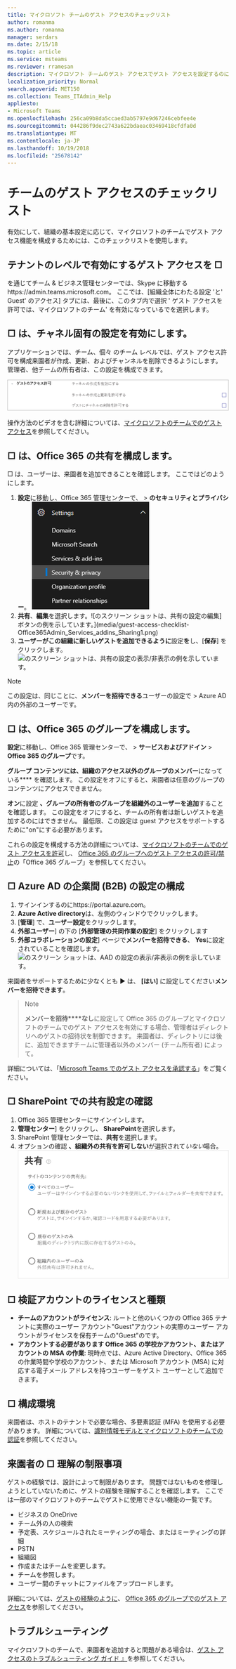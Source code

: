 ```yaml
---
title: マイクロソフト チームのゲスト アクセスのチェックリスト
author: romanma
ms.author: romanma
manager: serdars
ms.date: 2/15/18
ms.topic: article
ms.service: msteams
ms.reviewer: rramesan
description: マイクロソフト チームのゲスト アクセスでゲスト アクセスを設定するのには、このチェックリストを使用します。
localization_priority: Normal
search.appverid: MET150
ms.collection: Teams_ITAdmin_Help
appliesto:
- Microsoft Teams
ms.openlocfilehash: 256ca09b8da5ccaed3ab5797e9d67246cebfee4e
ms.sourcegitcommit: 044286f9dec2743a622bdaeac03469418cfdfa0d
ms.translationtype: MT
ms.contentlocale: ja-JP
ms.lasthandoff: 10/19/2018
ms.locfileid: "25678142"
---
```

<a name="teams-guest-access-checklist"></a>チームのゲスト アクセスのチェックリスト
==========================================

有効にして、組織の基本設定に応じて、マイクロソフトのチームでゲスト アクセス機能を構成するためには、このチェックリストを使用します。




## <a name="--enable-guest-access-at-the-tenant-level"></a>テナントのレベルで有効にするゲスト アクセスを □

を通じてチーム & ビジネス管理センターでは、Skype に移動するhttps://admin.teams.microsoft.com。 ここでは、[組織全体にわたる設定 'と' Guest' のアクセス] タブには、最後に、このタブ内で選択 ' ゲスト アクセスを許可では、マイクロソフトのチーム' を有効になっているでを選択します。 

## <Need to display a photo of the new admin center>

## <a name="-enable-specific-settings-for-channels"></a>□ は、チャネル固有の設定を有効にします。 
アプリケーションでは、チーム、個々 のチーム レベルでは、ゲスト アクセス許可を構成来園者が作成、更新、およびチャンネルを削除できるようにします。 管理者、他チームの所有者は、この設定を構成できます。

![スクリーン ショットは、チームとチャネルの設定の表示/非表示の例を示しています。](media/guest-access-checklist-TeamsSettings2.png)


操作方法のビデオを含む詳細については、[マイクロソフトのチームでのゲスト アクセス](guest-access.md)を参照してください。



## <a name="--configure-sharing-in-office-365"></a>□ は、Office 365 の共有を構成します。 

□ は、ユーザーは、来園者を追加できることを確認します。 ここではどのようにします。

1. **設定**に移動し、Office 365 管理センターで、 > **のセキュリティとプライバシー**。
![スクリーン ショットは、サービスの設定の例を示しています。](media/guest-access-checklist-Office365Admin_Services_addins.png)
1. **共有**、**編集**を選択します。![のスクリーン ショットは、共有の設定の編集] ボタンの例を示しています。](media/guest-access-checklist-Office365Admin_Services_addins_Sharing1.png)
2. **ユーザーがこの組織に新しいゲストを追加できるように**設定**を**し、[**保存**] をクリックします。![のスクリーン ショットは、共有の設定の表示/非表示の例を示しています。](media/guest-access-checklist-Office365Admin_Services_addins_Sharing2.png)
 

 > [!NOTE]
> この設定は、同じことに、**メンバーを招待できる**ユーザーの設定で > Azure AD 内の外部のユーザーです。  




## <a name="-configure-office-365-groups"></a>□ は、Office 365 のグループを構成します。

**設定**に移動し、Office 365 管理センターで、 > **サービスおよびアドイン** > **Office 365 のグループ**です。

**グループ コンテンツには、組織のアクセス以外のグループのメンバー**になっている**** を確認します。 この設定をオフにすると、来園者は任意のグループのコンテンツにアクセスできません。

**オン**に設定 **、グループの所有者のグループを組織外のユーザーを追加**することを確認します。 この設定をオフにすると、チームの所有者は新しいゲストを追加するのにはできません。 最低限、この設定は guest アクセスをサポートするために"on"にする必要があります。

これらの設定を構成する方法の詳細については、[マイクロソフトのチームでのゲスト アクセスを許可](Teams-dependencies.md)し、 [Office 365 のグループへのゲスト アクセスの許可/禁止](https://go.microsoft.com/fwlink/?linkid=869658)の「Office 365 グループ」を参照してください。
 


## <a name="-configure-settings-in-azure-ad-business-to-business-b2b"></a>□ Azure AD の企業間 (B2B) の設定の構成
1. サインインするのにhttps://portal.azure.com。
2. **Azure Active directory**は、左側のウィンドウでクリックします。
3. [**管理**] で、**ユーザー設定**をクリックします。
4. **外部ユーザー**] の下の [**外部管理の共同作業の設定**] をクリックします
5. **外部コラボレーションの設定**] ページで**メンバーを招待できる**、 **Yes**に設定されていることを確認します。![のスクリーン ショットは、AAD の設定の表示/非表示の例を示しています。 ](media/guest-access-checklist-AADSettings1.png)

    

来園者をサポートするために少なくとも ► は、 **[はい]** に設定してください**メンバーを招待できます**。

> > [!NOTE]
> > **メンバーを招待****なし**に設定して Office 365 のグループとマイクロソフトのチームでのゲスト アクセスを有効にする場合、管理者はディレクトリへのゲストの招待状を制御できます。 来園者は、ディレクトリには後に、追加できますチームに管理者以外のメンバー (チーム所有者) によって。


詳細については、「[Microsoft Teams でのゲスト アクセスを承認する](Teams-dependencies.md)」をご覧ください。







## <a name="-verify-sharing-setting-in-sharepoint"></a>□ SharePoint での共有設定の確認
1. Office 365 管理センターにサインインします。
2. **管理センター**] をクリックし、 **SharePoint**を選択します。
3. SharePoint 管理センターでは、**共有**を選択します。
4. オプションの確認 **、組織外の共有を許可しない**が選択されて*いない*場合。![のスクリーン ショットは、Sparepoint のオンライン設定の表示/非表示の例を示しています。 ](media/guest-access-checklist-SPOSettings1.png)



## <a name="-verify-account-licenses-and-types"></a>□ 検証アカウントのライセンスと種類

- **チームのアカウントがライセンス**: ルートと他のいくつかの Office 365 テナントに実際のユーザー アカウント"Guest"アカウントの実際のユーザー アカウントがライセンスを保有チームの"Guest"のです。 
- **アカウントする必要があります Office 365 の学校かアカウント、またはアカウントの MSA の作業**: 現時点では、Azure Active Directory、Office 365 の作業時間や学校のアカウント、または Microsoft アカウント (MSA) に対応する電子メール アドレスを持つユーザーをゲスト ユーザーとして追加できます。 
 
## <a name="-configure-environment"></a>□ 構成環境


来園者は、ホストのテナントで必要な場合、多要素認証 (MFA) を使用する必要があります。
詳細については、[識別情報モデルとマイクロソフトのチームでの認証](identify-models-authentication.md)を参照してください。

## <a name="-understand-limitations-for-guests"></a>来園者の □ 理解の制限事項

ゲストの経験では、設計によって制限があります。 問題ではないものを修理しようとしていないために、ゲストの経験を理解することを確認します。
ここでは一部のマイクロソフトのチームでゲストに使用できない機能の一覧です。

- ビジネスの OneDrive
- チーム外の人の検索
- 予定表、スケジュールされたミーティングの場合、またはミーティングの詳細
- PSTN
- 組織図
- 作成またはチームを変更します。
- チームを参照します。
- ユーザー間のチャットにファイルをアップロードします。

詳細については、[ゲストの経験のように](guest-experience.md)、 [Office 365 のグループでのゲスト アクセス](https://support.office.com/article/guest-access-in-office-365-groups-bfc7a840-868f-4fd6-a390-f347bf51aff6)を参照してください。




## <a name="troubleshooting"></a>トラブルシューティング

マイクロソフトのチームで、来園者を追加すると問題がある場合は、[ゲスト アクセスのトラブルシューティング ガイド 』](https://techcommunity.microsoft.com/t5/Microsoft-Teams/Guest-Access-Troubleshooting-Guide/td-p/119797)を参照してください。


